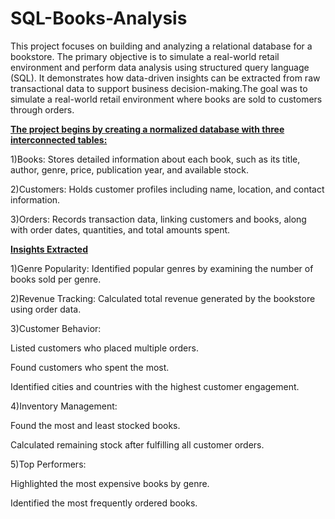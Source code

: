 # SQL-Books-Analysis
This project focuses on building and analyzing a relational database for a bookstore. The primary objective is to simulate a real-world retail environment and perform data analysis using structured query language (SQL). It demonstrates how data-driven insights can be extracted from raw transactional data to support business decision-making.The goal was to simulate a real-world retail environment where books are sold to customers through orders.

<ins>**The project begins by creating a normalized database with three interconnected tables:**</ins>

1)Books: Stores detailed information about each book, such as its title, author, genre, price, publication year, and available stock.

2)Customers: Holds customer profiles including name, location, and contact information.

3)Orders: Records transaction data, linking customers and books, along with order dates, quantities, and total amounts spent.

<ins>**Insights Extracted**</ins>

1)Genre Popularity: Identified popular genres by examining the number of books sold per genre.

2)Revenue Tracking: Calculated total revenue generated by the bookstore using order data.

3)Customer Behavior:

Listed customers who placed multiple orders.

Found customers who spent the most.

Identified cities and countries with the highest customer engagement.

4)Inventory Management:

Found the most and least stocked books.

Calculated remaining stock after fulfilling all customer orders.

5)Top Performers:

Highlighted the most expensive books by genre.

Identified the most frequently ordered books.
